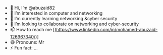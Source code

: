 - 👋 Hi, I’m @abuzaid82
- 👀 I’m interested in computer and networking
- 🌱 I’m currently learning networking &cyber security
- 💞️ I’m looking to collaborate on networking and cyber-security
- 📫 How to reach me [(https://www.linkedin.com/in/mohamed-abuzaid-126967340/)]
- 😄 Pronouns: Mr
- ⚡ Fun fact: ...

<!---
abuzaid82/abuzaid82 is a ✨ special ✨ repository because its `README.md` (this file) appears on your GitHub profile.
You can click the Preview link to take a look at your changes.
--->
